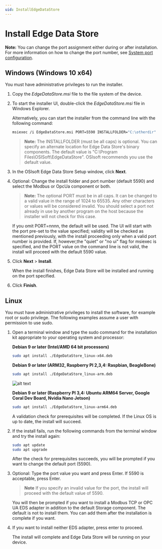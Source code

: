 ```yaml
---
uid: InstallEdgeDataStore
---
```


# Install Edge Data Store

**Note:**  You can change the port assignment either during or after installation. For more information on how to change the port number, see [System port configuration](xref:SystemPortConfiguration).

## Windows (Windows 10 x64)

You must have administrative privileges to run the installer.

1. Copy the _EdgeDataStore.msi_ file to the file system of the device.
2. To start the installer UI, double-click the _EdgeDataStore.msi_ file in Windows Explorer.

    Alternatively, you can start the installer from the command line with the following command:

    ```bash
    msiexec /i EdgeDataStore.msi PORT=5590 INSTALLFOLDER="C:\otherdir"
    ```

    > **Note:** The INSTALLFOLDER (must be all caps) is optional. You can specify an alternate location for Edge Data Store's binary components. The default value is "C:\Program Files\OSISoft\EdgeDataStore". OSIsoft recommends you use the default value.

3. In the OSIsoft Edge Data Store Setup window, click **Next**.
4. Optional: Change the install folder and port number (default 5590) and select the Modbus or OpcUa component or both.

   > **Note:** The optional PORT must be in all caps. It can be changed to a valid value in the range of 1024 to 65535. Any other characters or values will be considered invalid. You should select a port not already in use by another program on the host because the installer will not check for this case.

    If you omit PORT=nnnn, the default will be used. The UI will start with the port pre-set to the value specified; validity will be checked as mentioned previously, with the install proceeding only when a valid port number is provided. If, however,the "quiet" or "no ui" flag for msiexec is specified, and the PORT value on the command line is not valid, the install will proceed with the default 5590 value.

5. Click **Next** > **Install**.

    When the install finishes, Edge Data Store will be installed and running on the port specified.
    
6. Click **Finish**.

## Linux

You must have administrative privileges to install the software, for example root or sudo privilege. The following examples assume a user with permission to use sudo.

1. Open a terminal window and type the sudo command for the installation kit appropriate to your operating system and processor:

    **Debian 9 or later (Intel/AMD 64 bit processors)**

    ```bash
    sudo apt install ./EdgeDataStore_linux-x64.deb
    ```

    **Debian 9 or later (ARM32, Raspberry PI 2,3,4: Raspbian, BeagleBone)**

    ```bash
    sudo apt install ./EdgeDataStore_linux-arm.deb
    ```

    ![alt text](https://osisoft.github.io/Edge-Data-Store-Docs/V1/images/LinuxInstall1.jpg "Linux Installation")

    **Debian 9 or later (Raspberry PI 3,4: Ubuntu ARM64 Server, Google Coral Dev Board, Nvidia Nano Jetson)**

    ```bash
    sudo apt install ./EdgeDataStore_linux-arm64.deb
    ```

    A validation check for prerequisites will be completed. If the Linux OS is up to date, the install will succeed.

2. If the install fails, run the following commands from the terminal window and try the install again:

    ```bash
    sudo apt update
    sudo apt upgrade
    ```

    After the check for prerequisites succeeds, you will be prompted if you want to change the default port (5590).

3. Optional: Type the port value you want and press Enter. If 5590 is acceptable, press Enter.

    > **Note** If you specify an invalid value for the port, the install will proceed with the default value of 5590.

    You will then be prompted if you want to install a Modbus TCP or OPC UA EDS adapter in addition to the default Storage component. The default is not to install them. You can add them after the installation is complete if you want.

4. If you want to install neither EDS adapter, press enter to proceed.

    The install will complete and Edge Data Store will be running on your device.
